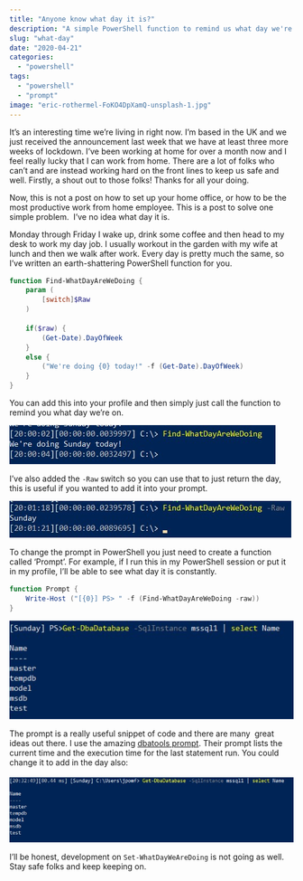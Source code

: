 ```yaml
---
title: "Anyone know what day it is?"
description: "A simple PowerShell function to remind us what day we're on, and a look at how to add it to our PowerShell prompt."
slug: "what-day"
date: "2020-04-21"
categories:
  - "powershell"
tags:
  - "powershell"
  - "prompt"
image: "eric-rothermel-FoKO4DpXamQ-unsplash-1.jpg"
---
```


It’s an interesting time we’re living in right now. I’m based in the UK and we just received the announcement last week that we have at least three more weeks of lockdown. I’ve been working at home for over a month now and I feel really lucky that I can work from home. There are a lot of folks who can’t and are instead working hard on the front lines to keep us safe and well. Firstly, a shout out to those folks! Thanks for all your doing.

Now, this is not a post on how to set up your home office, or how to be the most productive work from home employee. This is a post to solve one simple problem.  I’ve no idea what day it is.

Monday through Friday I wake up, drink some coffee and then head to my desk to work my day job. I usually workout in the garden with my wife at lunch and then we walk after work. Every day is pretty much the same, so I’ve written an earth-shattering PowerShell function for you.

```PowerShell
function Find-WhatDayAreWeDoing {
    param (
        [switch]$Raw
    )

    if($raw) {
        (Get-Date).DayOfWeek
    }
    else {
        ("We're doing {0} today!" -f (Get-Date).DayOfWeek)
    }
}
```

You can add this into your profile and then simply just call the function to remind you what day we’re on.

![Find-WhatDayAreWeDoing output](FindWhatDay1.jpg)

I’ve also added the `-Raw` switch so you can use that to just return the day, this is useful if you wanted to add it into your prompt.

![Using the -Raw parameter to just return the day](FindWhatDay2.jpg)

To change the prompt in PowerShell you just need to create a function called ‘Prompt’. For example, if I run this in my PowerShell session or put it in my profile, I’ll be able to see what day it is constantly.

```PowerShell
function Prompt {
    Write-Host ("[{0}] PS> " -f (Find-WhatDayAreWeDoing -raw))
}
```

![Adding what day it is to our prompt](prompt1.jpg)

The prompt is a really useful snippet of code and there are many  great ideas out there. I use the amazing [dbatools prompt](https://dbatools.io/prompt/). Their prompt lists the current time and the execution time for the last statement run. You could change it to add in the day also:

![Combining our function with the dbatools prompt](prompt2.jpg)

I’ll be honest, development on `Set-WhatDayWeAreDoing` is not going as well. Stay safe folks and keep keeping on.
